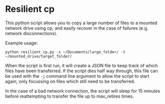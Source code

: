 # Resilient cp

This python script allows you to copy a large number of files to a mounted network drive using cp, and easily recover in the case of failures (e.g. network disconnections).

Example usage:

``` python resilient_cp.py -s ~/Documents/large_folder/ -t ~/mounted_drive/target_folder/ ```


When the script is first run, it will create a JSON file to keep track of which files have been transferred. If the script dies half way through, this file can be used with the `-j` command line argument to allow the script to start again, only focussing on files which still need to be transferred.

In the case of a bad network connection, the script will sleep for 15 minutes before reattempting to transfer the file up to max_retires times.

